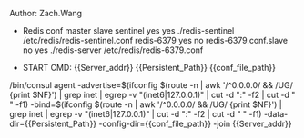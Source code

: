 Author: Zach.Wang

- Redis conf
						master 			slave
sentinel		 		 yes		 	 yes			./redis-sentinel /etc/redis/redis-sentinel.conf
redis-6379		 		 yes		 	 no
redis-6379.conf.slave	 no				 yes
./redis-server /etc/redis/redis-6379.conf

- START CMD:
{{Server_addr}} {{Persistent_Path}} {{conf_file_path}}

/bin/consul agent -advertise=$(ifconfig $(route -n | awk '/^0.0.0.0/ && /UG/ {print $NF}') | grep inet | egrep -v "(inet6|127.0.0.1)" | cut -d ":" -f2 | cut -d " " -f1) -bind=$(ifconfig $(route -n | awk '/^0.0.0.0/ && /UG/ {print $NF}') | grep inet | egrep -v "(inet6|127.0.0.1)" | cut -d ":" -f2 | cut -d " " -f1) -data-dir={{Persistent_Path}} -config-dir={{conf_file_path}} -join {{Server_addr}}